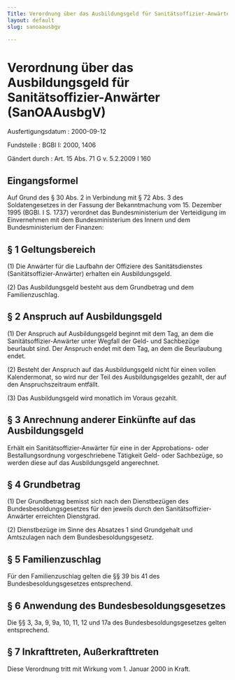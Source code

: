 ```yaml
---
Title: Verordnung über das Ausbildungsgeld für Sanitätsoffizier-Anwärter
layout: default
slug: sanoaausbgv

---
```


# Verordnung über das Ausbildungsgeld für Sanitätsoffizier-Anwärter (SanOAAusbgV)

Ausfertigungsdatum
:   2000-09-12

Fundstelle
:   BGBl I: 2000, 1406

Gändert durch
:   Art. 15 Abs. 71 G v. 5.2.2009 I 160



## Eingangsformel

Auf Grund des § 30 Abs. 2 in Verbindung mit § 72 Abs. 3 des
Soldatengesetzes in der Fassung der Bekanntmachung vom 15. Dezember
1995 (BGBl. I S. 1737) verordnet das Bundesministerium der
Verteidigung im Einvernehmen mit dem Bundesministerium des Innern und
dem Bundesministerium der Finanzen:


## § 1 Geltungsbereich

(1) Die Anwärter für die Laufbahn der Offiziere des Sanitätsdienstes
(Sanitätsoffizier-Anwärter) erhalten ein Ausbildungsgeld.

(2) Das Ausbildungsgeld besteht aus dem Grundbetrag und dem
Familienzuschlag.


## § 2 Anspruch auf Ausbildungsgeld

(1) Der Anspruch auf Ausbildungsgeld beginnt mit dem Tag, an dem die
Sanitätsoffizier-Anwärter unter Wegfall der Geld- und Sachbezüge
beurlaubt sind. Der Anspruch endet mit dem Tag, an dem die Beurlaubung
endet.

(2) Besteht der Anspruch auf das Ausbildungsgeld nicht für einen
vollen Kalendermonat, so wird nur der Teil des Ausbildungsgeldes
gezahlt, der auf den Anspruchszeitraum entfällt.

(3) Das Ausbildungsgeld wird monatlich im Voraus gezahlt.


## § 3 Anrechnung anderer Einkünfte auf das Ausbildungsgeld

Erhält ein Sanitätsoffizier-Anwärter für eine in der Approbations-
oder Bestallungsordnung vorgeschriebene Tätigkeit Geld- oder
Sachbezüge, so werden diese auf das Ausbildungsgeld angerechnet.


## § 4 Grundbetrag

(1) Der Grundbetrag bemisst sich nach den Dienstbezügen des
Bundesbesoldungsgesetzes für den jeweils durch den Sanitätsoffizier-
Anwärter erreichten Dienstgrad.

(2) Dienstbezüge im Sinne des Absatzes 1 sind Grundgehalt und
Amtszulagen nach dem Bundesbesoldungsgesetz.


## § 5 Familienzuschlag

Für den Familienzuschlag gelten die §§ 39 bis 41 des
Bundesbesoldungsgesetzes entsprechend.


## § 6 Anwendung des Bundesbesoldungsgesetzes

Die §§ 3, 3a, 9, 9a, 10, 11, 12 und 17a des Bundesbesoldungsgesetzes
gelten entsprechend.


## § 7 Inkrafttreten, Außerkrafttreten

Diese Verordnung tritt mit Wirkung vom 1. Januar 2000 in Kraft.

